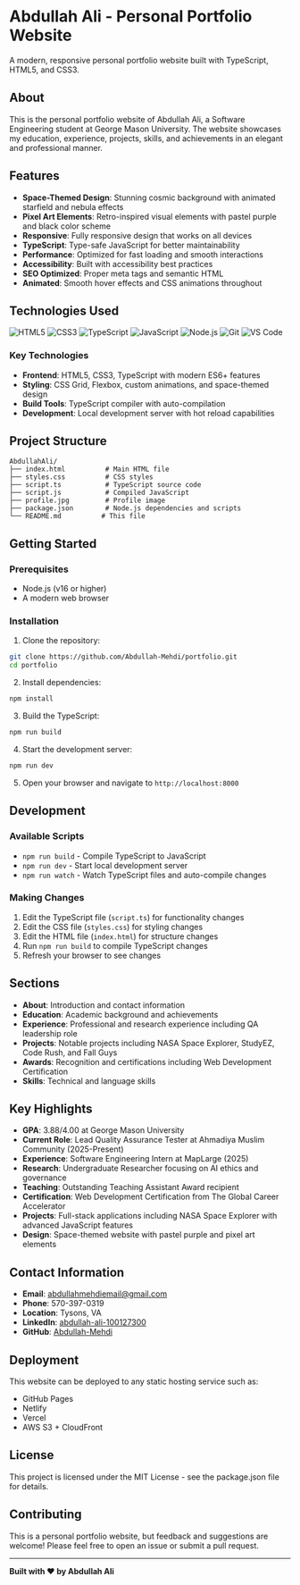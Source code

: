 # Abdullah Ali - Personal Portfolio Website

A modern, responsive personal portfolio website built with TypeScript, HTML5, and CSS3.

## About

This is the personal portfolio website of Abdullah Ali, a Software Engineering student at George Mason University. The website showcases my education, experience, projects, skills, and achievements in an elegant and professional manner.

## Features

- **Space-Themed Design**: Stunning cosmic background with animated starfield and nebula effects
- **Pixel Art Elements**: Retro-inspired visual elements with pastel purple and black color scheme
- **Responsive**: Fully responsive design that works on all devices  
- **TypeScript**: Type-safe JavaScript for better maintainability
- **Performance**: Optimized for fast loading and smooth interactions
- **Accessibility**: Built with accessibility best practices
- **SEO Optimized**: Proper meta tags and semantic HTML
- **Animated**: Smooth hover effects and CSS animations throughout

## Technologies Used

![HTML5](https://img.shields.io/badge/HTML5-9D4EDD?style=for-the-badge&logo=html5&logoColor=white)
![CSS3](https://img.shields.io/badge/CSS3-B19CD9?style=for-the-badge&logo=css3&logoColor=white)
![TypeScript](https://img.shields.io/badge/TypeScript-C77DFF?style=for-the-badge&logo=typescript&logoColor=white)
![JavaScript](https://img.shields.io/badge/JavaScript-E0AAFF?style=for-the-badge&logo=javascript&logoColor=black)
![Node.js](https://img.shields.io/badge/Node.js-9D4EDD?style=for-the-badge&logo=node.js&logoColor=white)
![Git](https://img.shields.io/badge/Git-B19CD9?style=for-the-badge&logo=git&logoColor=white)
![VS Code](https://img.shields.io/badge/VS%20Code-C77DFF?style=for-the-badge&logo=visual-studio-code&logoColor=white)

### Key Technologies
- **Frontend**: HTML5, CSS3, TypeScript with modern ES6+ features
- **Styling**: CSS Grid, Flexbox, custom animations, and space-themed design
- **Build Tools**: TypeScript compiler with auto-compilation
- **Development**: Local development server with hot reload capabilities

## Project Structure

```
AbdullahAli/
├── index.html          # Main HTML file
├── styles.css          # CSS styles
├── script.ts           # TypeScript source code
├── script.js           # Compiled JavaScript
├── profile.jpg         # Profile image
├── package.json        # Node.js dependencies and scripts
└── README.md          # This file
```

## Getting Started

### Prerequisites

- Node.js (v16 or higher)
- A modern web browser

### Installation

1. Clone the repository:
```bash
git clone https://github.com/Abdullah-Mehdi/portfolio.git
cd portfolio
```

2. Install dependencies:
```bash
npm install
```

3. Build the TypeScript:
```bash
npm run build
```

4. Start the development server:
```bash
npm run dev
```

5. Open your browser and navigate to `http://localhost:8000`

## Development

### Available Scripts

- `npm run build` - Compile TypeScript to JavaScript
- `npm run dev` - Start local development server
- `npm run watch` - Watch TypeScript files and auto-compile changes

### Making Changes

1. Edit the TypeScript file (`script.ts`) for functionality changes
2. Edit the CSS file (`styles.css`) for styling changes
3. Edit the HTML file (`index.html`) for structure changes
4. Run `npm run build` to compile TypeScript changes
5. Refresh your browser to see changes

## Sections

- **About**: Introduction and contact information
- **Education**: Academic background and achievements
- **Experience**: Professional and research experience including QA leadership role
- **Projects**: Notable projects including NASA Space Explorer, StudyEZ, Code Rush, and Fall Guys
- **Awards**: Recognition and certifications including Web Development Certification
- **Skills**: Technical and language skills

## Key Highlights

- **GPA**: 3.88/4.00 at George Mason University
- **Current Role**: Lead Quality Assurance Tester at Ahmadiya Muslim Community (2025-Present)
- **Experience**: Software Engineering Intern at MapLarge (2025)
- **Research**: Undergraduate Researcher focusing on AI ethics and governance
- **Teaching**: Outstanding Teaching Assistant Award recipient
- **Certification**: Web Development Certification from The Global Career Accelerator
- **Projects**: Full-stack applications including NASA Space Explorer with advanced JavaScript features
- **Design**: Space-themed website with pastel purple and pixel art elements

## Contact Information

- **Email**: abdullahmehdiemail@gmail.com
- **Phone**: 570-397-0319
- **Location**: Tysons, VA
- **LinkedIn**: [abdullah-ali-100127300](https://www.linkedin.com/in/abdullah-ali-100127300/)
- **GitHub**: [Abdullah-Mehdi](https://github.com/Abdullah-Mehdi)

## Deployment

This website can be deployed to any static hosting service such as:

- GitHub Pages
- Netlify
- Vercel
- AWS S3 + CloudFront

## License

This project is licensed under the MIT License - see the package.json file for details.

## Contributing

This is a personal portfolio website, but feedback and suggestions are welcome! Please feel free to open an issue or submit a pull request.

---

**Built with ❤️ by Abdullah Ali**

